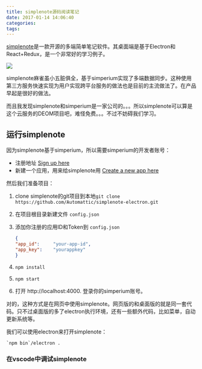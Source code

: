 ```yaml
---
title: simplenote源码阅读笔记
date: 2017-01-14 14:06:40
categories:
tags:
---
```


[simplenote][simplenote]是一款开源的多端简单笔记软件。其桌面端是基于Electron和React+Redux，是一个非常好的学习例子。

![](https://camo.githubusercontent.com/7ecb3f5e4692fb708a0c18a790f2ce86f284dc8d/68747470733a2f2f73696d706c656e6f7465626c6f672e66696c65732e776f726470726573732e636f6d2f323031362f30332f73696d706c656e6f74652d6c696e75782e706e67)

<!--more-->

simplenote麻雀虽小五脏俱全，基于simperium实现了多端数据同步。这种使用第三方服务快速实现为用户实现跨平台服务的做法也是目前的主流做法了。在产品早起是很好的做法。

而且我发现simplenote和simperium是一家公司的。。。所以simplenote可以算是这个云服务的DEOM项目吧，难怪免费。。。不过不妨碍我们学习。

## 运行simplenote

因为simplenote基于simperium，所以需要simperium的开发者账号：

- 注册地址 [Sign up here](https://simperium.com/signup/)
- 新建一个应用，用来给simplenote用 [Create a new app here](https://simperium.com/app/new/)

然后我们准备项目：

1. clone simplenote的git项目到本地`git clone https://github.com/Automattic/simplenote-electron.git`
2. 在项目根目录新建文件 `config.json`
3. 添加你注册的应用ID和Token到 `config.json`

    ```json
    {
    "app_id":     "your-app-id",
    "app_key":    "yourappkey"
    }
    ```

4. `npm install`
5. `npm start`
6. 打开 http://localhost:4000. 登录你的simperium账号。

对的，这种方式是在网页中使用simplenote。网页版的和桌面版的就是同一套代码。只不过桌面版的多了electron执行环境，还有一些额外代码，比如菜单，自动更新系统等。

我们可以使用electron来打开simplenote：

```
`npm bin`/electron .
```

### 在vscode中调试simplenote










[simplenote]: https://github.com/Automattic/simplenote-electron
